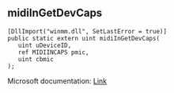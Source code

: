 ## midiInGetDevCaps

```
[DllImport("winmm.dll", SetLastError = true)]
public static extern uint midiInGetDevCaps(
   uint uDeviceID,
   ref MIDIINCAPS pmic,
   uint cbmic
);
```

Microsoft documentation: [Link](https://learn.microsoft.com/en-us/windows/win32/api/mmeapi/nf-mmeapi-midiingetdevcaps)
